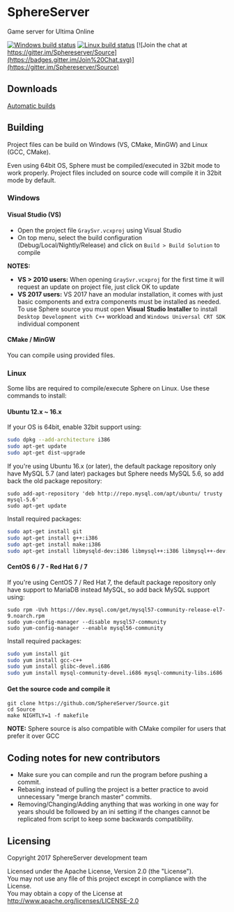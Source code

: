 # SphereServer
Game server for Ultima Online

[![Windows build status](https://ci.appveyor.com/api/projects/status/befpuqebq01caopi?svg=true)](https://ci.appveyor.com/project/coruja747/source)
[![Linux build status](https://travis-ci.org/Sphereserver/Source.svg?branch=master)](https://travis-ci.org/Sphereserver/Source)
[![Join the chat at https://gitter.im/Sphereserver/Source](https://badges.gitter.im/Join%20Chat.svg)](https://gitter.im/Sphereserver/Source)

## Downloads

[Automatic builds](https://forum.spherecommunity.net/sshare.php?srt=4)

## Building
Project files can be build on Windows (VS, CMake, MinGW) and Linux (GCC, CMake).

Even using 64bit OS, Sphere must be compiled/executed in 32bit mode to work properly. Project files included on source code will compile it in 32bit mode by default.

### Windows
#### Visual Studio (VS)
* Open the project file `GraySvr.vcxproj` using Visual Studio
* On top menu, select the build configuration (Debug/Local/Nightly/Release) and click on `Build > Build Solution` to compile

**NOTES:**
* **VS > 2010 users:** When opening `GraySvr.vcxproj` for the first time it will request an update on project file, just click OK to update
* **VS 2017 users:** VS 2017 have an modular installation, it comes with just basic components and extra components must be installed as needed. To use Sphere source you must open **Visual Studio Installer** to install `Desktop Development with C++` workload and `Windows Universal CRT SDK` individual component

#### CMake / MinGW
You can compile using provided files.

### Linux
Some libs are required to compile/execute Sphere on Linux. Use these commands to install:

#### Ubuntu 12.x ~ 16.x
If your OS is 64bit, enable 32bit support using:
```bash
sudo dpkg --add-architecture i386
sudo apt-get update
sudo apt-get dist-upgrade
```
If you're using Ubuntu 16.x (or later), the default package repository only have MySQL 5.7 (and later) packages but Sphere needs MySQL 5.6, so add back the old package repository:
```
sudo add-apt-repository 'deb http://repo.mysql.com/apt/ubuntu/ trusty mysql-5.6'
sudo apt-get update
```
Install required packages:
```bash
sudo apt-get install git
sudo apt-get install g++:i386
sudo apt-get install make:i386
sudo apt-get install libmysqld-dev:i386 libmysql++:i386 libmysql++-dev:i386
```

#### CentOS 6 / 7 - Red Hat 6 / 7
If you're using CentOS 7 / Red Hat 7, the default package repository only have support to MariaDB instead MySQL, so add back MySQL support using:
```
sudo rpm -Uvh https://dev.mysql.com/get/mysql57-community-release-el7-9.noarch.rpm
sudo yum-config-manager --disable mysql57-community
sudo yum-config-manager --enable mysql56-community
```
Install required packages:
```bash
sudo yum install git
sudo yum install gcc-c++
sudo yum install glibc-devel.i686
sudo yum install mysql-community-devel.i686 mysql-community-libs.i686
```

#### Get the source code and compile it
```
git clone https://github.com/SphereServer/Source.git
cd Source
make NIGHTLY=1 -f makefile
```
**NOTE:** Sphere source is also compatible with CMake compiler for users that prefer it over GCC

## Coding notes for new contributors
* Make sure you can compile and run the program before pushing a commit.
* Rebasing instead of pulling the project is a better practice to avoid unnecessary "merge branch master" commits.
* Removing/Changing/Adding anything that was working in one way for years should be followed by an ini setting if the changes cannot be replicated from script to keep some backwards compatibility.

## Licensing
Copyright 2017 SphereServer development team

Licensed under the Apache License, Version 2.0 (the "License").<br>
You may not use any file of this project except in compliance with the License.<br>
You may obtain a copy of the License at http://www.apache.org/licenses/LICENSE-2.0
